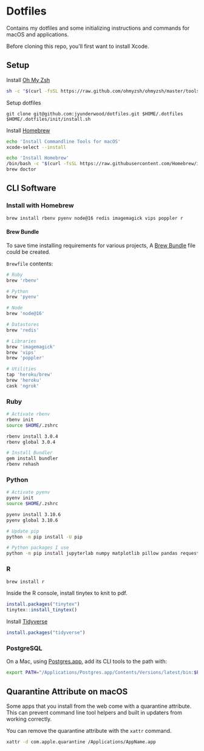 # Dotfiles

Contains my dotfiles and some initializing instructions and commands for macOS and applications.

Before cloning this repo, you'll first want to install Xcode.

## Setup

Install [Oh My Zsh](https://ohmyz.sh/#)

```bash
sh -c "$(curl -fsSL https://raw.github.com/ohmyzsh/ohmyzsh/master/tools/install.sh)"
```

Setup dotfiles

```
git clone git@github.com:jyunderwood/dotfiles.git $HOME/.dotfiles
$HOME/.dotfiles/init/install.sh
```

Install [Homebrew](https://brew.sh)

```bash
echo 'Install Commandline Tools for macOS'
xcode-select --install

echo 'Install Homebrew'
/bin/bash -c "$(curl -fsSL https://raw.githubusercontent.com/Homebrew/install/HEAD/install.sh)"
brew doctor
```

## CLI Software

### Install with Homebrew

```sh
brew install rbenv pyenv node@16 redis imagemagick vips poppler r
```

#### Brew Bundle

To save time installing requirements for various projects, A [Brew Bundle](https://github.com/Homebrew/homebrew-bundle/blob/master/README.md) file could be created.

`Brewfile` contents:

```ruby
# Ruby
brew 'rbenv'

# Python
brew 'pyenv'

# Node
brew 'node@16'

# Datastores
brew 'redis'

# Libraries
brew 'imagemagick'
brew 'vips'
brew 'poppler'

# Utilities
tap 'heroku/brew'
brew 'heroku'
cask 'ngrok'
```

### Ruby

```bash
# Activate rbenv
rbenv init
source $HOME/.zshrc

rbenv install 3.0.4
rbenv global 3.0.4

# Install Bundler
gem install bundler
rbenv rehash
```

### Python

```bash
# Activate pyenv
pyenv init
source $HOME/.zshrc

pyenv install 3.10.6
pyenv global 3.10.6

# Update pip
python -m pip install -U pip

# Python packages I use
python -m pip install jupyterlab numpy matplotlib pillow pandas requests altair scipy scikit-learn sympy nose statsmodels
```

### R

```bash
brew install r
```

Inside the R console, install tinytex to knit to pdf.

```r
install.packages("tinytex")
tinytex::install_tinytex()
```

Install [Tidyverse](https://www.tidyverse.org)

```r
install.packages("tidyverse")
```

### PostgreSQL

On a Mac, using [Postgres.app](https://postgresapp.com), add its CLI tools to the path with:

```sh
export PATH="/Applications/Postgres.app/Contents/Versions/latest/bin:$PATH"
```

## Quarantine Attribute on macOS

Some apps that you install from the web come with a quarantine attribute. This can prevent command line tool helpers and built in updaters from working correctly.

You can remove the quarantine attribute with the `xattr` command.

```sh
xattr -d com.apple.quarantine /Applications/AppName.app
```
